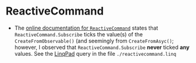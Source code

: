 # ReactiveCommand

- The [online documentation for `ReactiveCommand`](https://reactiveui.net/docs/handbook/commands/) states that `ReactiveCommand.Subscribe` ticks the value(s) of the `CreateFromObservable()` (and seemingly from `CreateFromAsyc()`; however, I observed that `ReactiveCommand.Subscribe` **never** ticked **any** values. See the [LinqPad](https://www.linqpad.net/) query in the file `./reactivecommand.linq`